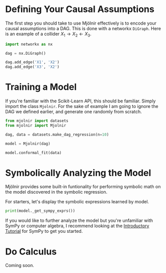 
# Defining Your Causal Assumptions

The first step you should take to use Mjölnir effectively is to encode your causal assumptions into a DAG. This is done with a networkx `DiGraph`. Here is an example of a collider $X_1 \rightarrow X_2 \leftarrow X_3$. 

```python
import networkx as nx

dag = nx.DiGraph()

dag.add_edge('X1', 'X2')
dag.add_edge('X3', 'X2') 
```

# Training a Model

If you're familiar with the Scikit-Learn API, this should be familiar. Simply import the class `Mjolnir`. For the sake of example I am going to ignore the DAG we defined earlier, and generate one randomly from scratch.

```python
from mjolnir import datasets
from mjolnir import Mjolnir

dag, data = datasets.make_dag_regression(n=10)

model = Mjolnir(dag)

model.conformal_fit(data)
```

# Symbolically Analyzing the Model

Mjölnir provides some built-in funtionality for performing symbolic math on the model discovered in the symbolic regression.

For starters, let's display the symbolic expressions learned by model.

```python
print(model._get_sympy_exprs())
```

If you would like to further analyze the model but you're unfamiliar with SymPy or computer algebra, I recommend looking at the [Introductory Tutorial](https://docs.sympy.org/latest/tutorials/intro-tutorial/index.html) for SymPy to get you started.

# Do Calculus

Coming soon.
